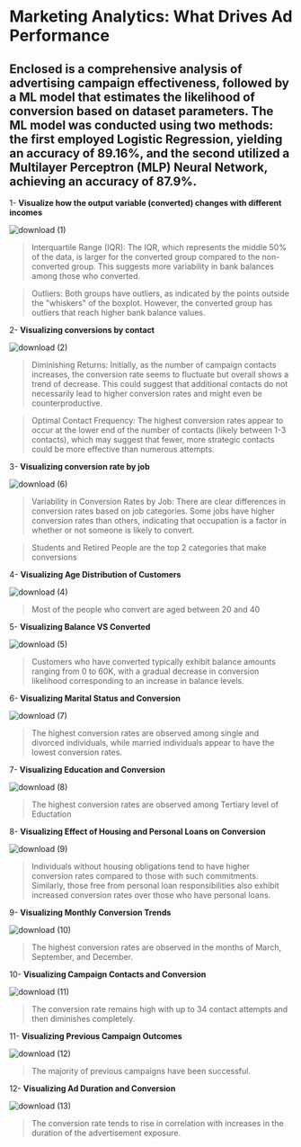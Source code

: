 # Marketing Analytics: What Drives Ad Performance
## Enclosed is a comprehensive analysis of advertising campaign effectiveness, followed by a ML model that estimates the likelihood of conversion based on dataset parameters. The ML model was conducted using two methods: the first employed Logistic Regression, yielding an accuracy of 89.16%, and the second utilized a Multilayer Perceptron (MLP) Neural Network, achieving an accuracy of 87.9%.

1- **Visualize how the output variable (converted) changes with different incomes**

![download (1)](https://github.com/itsahmedmohamedamin/Marketing-Analytics-What-Drives-Ad-Performance/assets/50253297/7fa3fb25-314e-4b32-ba96-e8375163a27b)
> Interquartile Range (IQR): The IQR, which represents the middle 50% of the data, is larger for the converted group compared to the non-converted group. This suggests more variability in bank balances among those who converted.

> Outliers: Both groups have outliers, as indicated by the points outside the "whiskers" of the boxplot. However, the converted group has outliers that reach higher bank balance values.

2- **Visualizing conversions by contact**

![download (2)](https://github.com/itsahmedmohamedamin/Marketing-Analytics-What-Drives-Ad-Performance/assets/50253297/7a07fe54-b228-4d8d-ab6c-0fd6f77b75be)
> Diminishing Returns: Initially, as the number of campaign contacts increases, the conversion rate seems to fluctuate but overall shows a trend of decrease. This could suggest that additional contacts do not necessarily lead to higher conversion rates and might even be counterproductive.

> Optimal Contact Frequency: The highest conversion rates appear to occur at the lower end of the number of contacts (likely between 1-3 contacts), which may suggest that fewer, more strategic contacts could be more effective than numerous attempts.

3- **Visualizing conversion rate by job**

![download (6)](https://github.com/itsahmedmohamedamin/Marketing-Analytics-What-Drives-Ad-Performance/assets/50253297/6ff1ed88-46c3-4dd6-8449-5f72361f4ed5)

> Variability in Conversion Rates by Job: There are clear differences in conversion rates based on job categories. Some jobs have higher conversion rates than others, indicating that occupation is a factor in whether or not someone is likely to convert.

> Students and Retired People are the top 2 categories that make conversions

4- **Visualizing Age Distribution of Customers**

![download (4)](https://github.com/itsahmedmohamedamin/Marketing-Analytics-What-Drives-Ad-Performance/assets/50253297/71e1e9ea-b971-4d83-8ffc-602d588125ec)
> Most of the people who convert are aged between 20 and 40

5- **Visualizing Balance VS Converted**

![download (5)](https://github.com/itsahmedmohamedamin/Marketing-Analytics-What-Drives-Ad-Performance/assets/50253297/d6e1d3de-76ab-451e-a09a-386d8abe1245)
> Customers who have converted typically exhibit balance amounts ranging from 0 to 60K, with a gradual decrease in conversion likelihood corresponding to an increase in balance levels.

6- **Visualizing Marital Status and Conversion**

![download (7)](https://github.com/itsahmedmohamedamin/Marketing-Analytics-What-Drives-Ad-Performance/assets/50253297/2a8777a8-aeb5-49d9-9f0c-bc56e7144f02)
> The highest conversion rates are observed among single and divorced individuals, while married individuals appear to have the lowest conversion rates.

7- **Visualizing Education and Conversion**

![download (8)](https://github.com/itsahmedmohamedamin/Marketing-Analytics-What-Drives-Ad-Performance/assets/50253297/d0d15042-3147-4a0c-b466-b7efbe12c3ef)
> The highest conversion rates are observed among Tertiary level of Eductation

8- **Visualizing Effect of Housing and Personal Loans on Conversion**

![download (9)](https://github.com/itsahmedmohamedamin/Marketing-Analytics-What-Drives-Ad-Performance/assets/50253297/1db2e4d0-bb3d-421a-9609-027695ef56a3)
> Individuals without housing obligations tend to have higher conversion rates compared to those with such commitments. Similarly, those free from personal loan responsibilities also exhibit increased conversion rates over those who have personal loans.

9- **Visualizing Monthly Conversion Trends**

![download (10)](https://github.com/itsahmedmohamedamin/Marketing-Analytics-What-Drives-Ad-Performance/assets/50253297/6a656b33-59e9-494f-ad68-02ba77cd5d73)
> The highest conversion rates are observed in the months of March, September, and December.

10- **Visualizing Campaign Contacts and Conversion**

![download (11)](https://github.com/itsahmedmohamedamin/Marketing-Analytics-What-Drives-Ad-Performance/assets/50253297/231fe392-baf6-46be-8256-75f9b550f273)
> The conversion rate remains high with up to 34 contact attempts and then diminishes completely.

11- **Visualizing Previous Campaign Outcomes**

![download (12)](https://github.com/itsahmedmohamedamin/Marketing-Analytics-What-Drives-Ad-Performance/assets/50253297/9f61085d-1d0f-4985-992d-1b6fb763a666)
> The majority of previous campaigns have been successful.

12- **Visualizing Ad Duration and Conversion**

![download (13)](https://github.com/itsahmedmohamedamin/Marketing-Analytics-What-Drives-Ad-Performance/assets/50253297/100d54a3-4ac7-454d-bc29-4951dcb05f21)
> The conversion rate tends to rise in correlation with increases in the duration of the advertisement exposure.
